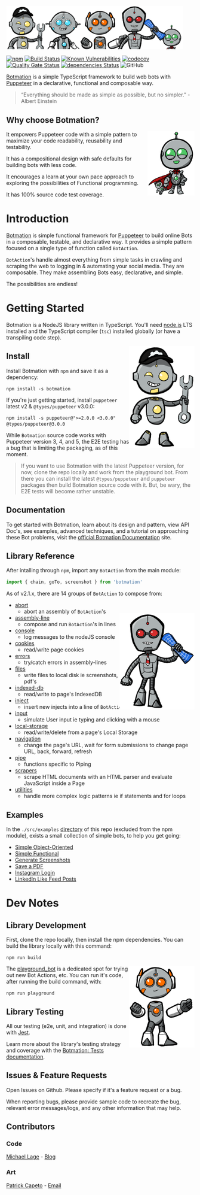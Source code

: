 <img src="https://raw.githubusercontent.com/mrWh1te/Botmation/master/assets/art/banner/1556x379v2.png" alt="Botmation Crew" width="474">

[![npm](https://img.shields.io/npm/v/botmation)](https://www.npmjs.com/package/botmation)
[![Build Status](https://travis-ci.com/mrWh1te/Botmation.svg?branch=master)](https://travis-ci.com/mrWh1te/Botmation)
[![Known Vulnerabilities](https://snyk.io/test/github/mrWh1te/Botmation/badge.svg?targetFile=package.json)](https://snyk.io/test/github/mrWh1te/Botmation?targetFile=package.json)
[![codecov](https://img.shields.io/codecov/c/github/mrWh1te/Botmation/master?label=codecov)](https://codecov.io/gh/mrWh1te/Botmation)
[![Quality Gate Status](https://sonarcloud.io/api/project_badges/measure?project=mrWh1te_Botmation&metric=alert_status)](https://sonarcloud.io/dashboard?id=mrWh1te_Botmation)
[![dependencies Status](https://david-dm.org/mrWh1te/Botmation/status.svg)](https://david-dm.org/mrWh1te/Botmation)
![GitHub](https://img.shields.io/github/license/mrWh1te/Botmation)

[Botmation](https://botmation.dev) is a simple TypeScript framework to build web bots with [Puppeteer](https://github.com/puppeteer/puppeteer) in a declarative, functional and composable way.

> “Everything should be made as simple as possible, but no simpler.” - Albert Einstein

Why choose Botmation?
---------------------

<img alt="Baby Bot" src="https://raw.githubusercontent.com/mrWh1te/Botmation/master/assets/art/baby_bot.PNG" width="125" align="right">

It empowers Puppeteer code with a simple pattern to maximize your code readability, reusability and testability.

It has a compositional design with safe defaults for building bots with less code.

It encourages a learn at your own pace approach to exploring the possibilities of Functional programming.

It has 100% source code test coverage.

# Introduction

[Botmation](https://botmation.dev) is simple functional framework for [Puppeteer](https://github.com/puppeteer/puppeteer) to build online Bots in a composable, testable, and declarative way. It provides a simple pattern focused on a single type of function called `BotAction`. 

`BotAction`'s handle almost everything from simple tasks in crawling and scraping the web to logging in & automating your social media. They are composable. They make assembling Bots easy, declarative, and simple.

The possibilities are endless!

# Getting Started

Botmation is a NodeJS library written in TypeScript. You'll need [node.js](http://nodejs.org/) LTS installed and the TypeScript compiler (`tsc`) installed globally (or have a transpiling code step).

<img alt="Yellow Bot" src="https://raw.githubusercontent.com/mrWh1te/Botmation/master/assets/art/yellow_bot.PNG" width="175" align="right">

Install
-------

Install Botmation with `npm` and save it as a dependency:

    npm install -s botmation

If you're just getting started, install `puppeteer` latest v2 & `@types/puppeteer` v3.0.0:

    npm install -s puppeteer@">=2.0.0 <3.0.0" @types/puppeteer@3.0.0

While `Botmation` source code works with Puppeteer version 3, 4, and 5, the E2E testing has a bug that is limiting the packaging, as of this moment.

> If you want to use Botmation with the latest Puppeteer version, for now, clone the repo locally and work from the playground bot. From there you can install the latest `@types/puppeteer` and `puppeteer` packages then build Botmation source code with it. But, be wary, the E2E tests will become rather unstable.

Documentation
-------------

To get started with Botmation, learn about its design and pattern, view API Doc's, see examples, advanced techniques, and a tutorial on approaching these Bot problems, visit the [official Botmation Documentation](https://botmation.dev) site.

Library Reference
-----------------

After intalling through `npm`, import any `BotAction` from the main module: 
```javascript
import { chain, goTo, screenshot } from 'botmation'
```

As of v2.1.x, there are 14 groups of `BotAction` to compose from: 

<img alt="Leader Bot" src="https://raw.githubusercontent.com/mrWh1te/Botmation/master/assets/art/red_bot.PNG" width="200" align="right" style="position: relative;top: 30px;">

 - [abort](https://www.botmation.dev/api/abort)
    - abort an assembly of `BotAction`'s
 - [assembly-line](https://www.botmation.dev/api/assembly-lines)
    - compose and run `BotAction`'s in lines
 - [console](https://www.botmation.dev/api/console)
    - log messages to the nodeJS console
 - [cookies](https://www.botmation.dev/api/cookies)
    - read/write page cookies
 - [errors](https://www.botmation.dev/api/errors)
    - try/catch errors in assembly-lines
 - [files](https://www.botmation.dev/api/files)
    - write files to local disk ie screenshots, pdf's
 - [indexed-db](https://www.botmation.dev/api/indexed-db)
    - read/write to page's IndexedDB
 - [inject](https://www.botmation.dev/api/inject)
    - insert new injects into a line of `BotAction`'s
 - [input](https://www.botmation.dev/api/input)
    - simulate User input ie typing and clicking with a mouse
 - [local-storage](https://www.botmation.dev/api/local-storage)
    - read/write/delete from a page's Local Storage
 - [navigation](https://www.botmation.dev/api/navigation)
    - change the page's URL, wait for form submissions to change page URL, back, forward, refresh
 - [pipe](https://www.botmation.dev/api/pipe)
    - functions specific to Piping
 - [scrapers](https://www.botmation.dev/api/scrapers)
    - scrape HTML documents with an HTML parser and evaluate JavaScript inside a Page
 - [utilities](https://www.botmation.dev/api/utilties)
    - handle more complex logic patterns ie if statements and for loops

Examples
--------

In the `./src/examples` [directory](/src/examples) of this repo (excluded from the npm module), exists a small collection of simple bots, to help you get going:
 - [Simple Object-Oriented](/src/examples/simple_objectoriented.ts)
 - [Simple Functional](/src/examples/simple_functional.ts)
 - [Generate Screenshots](/src/examples/screenshots.ts)
 - [Save a PDF](/src/examples/pdf.ts)
 - [Instagram Login](/src/examples/instagram.ts)
 - [LinkedIn Like Feed Posts](/src/examples/linkedin.ts)

# Dev Notes

Library Development
-------------------

First, clone the repo locally, then install the npm dependencies. You can build the library locally with this command:
```
npm run build
```

<img alt="Orange Bot" src="https://raw.githubusercontent.com/mrWh1te/Botmation/master/assets/art/orange_bot.PNG" width="175" align="right">

The [playground_bot](/src/playground_bot.ts) is a dedicated spot for trying out new Bot Actions, etc. You can run it's code, after running the build command, with:

```
npm run playground
```

Library Testing
---------------

All our testing (e2e, unit, and integration) is done with [Jest](https://jestjs.io/).

Learn more about the library's testing strategy and coverage with the [Botmation: Tests documentation](/src/tests/README.md).

Issues & Feature Requests
-------------------------

Open Issues on Github. Please specify if it's a feature request or a bug.

When reporting bugs, please provide sample code to recreate the bug, relevant error messages/logs, and any other information that may help.

Contributors
------------

### Code

[Michael Lage](https://github.com/mrWh1te) - [Blog](https://copynpaste.me)

### Art

[Patrick Capeto](https://www.instagram.com/patrick.capeto/) - [Email](mailto:me@patrickcapeto.com)
